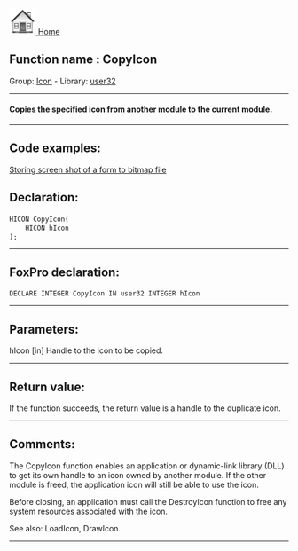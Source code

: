 [<img src="../../images/home.png"> Home ](https://github.com/VFPX/Win32API)  

## Function name : CopyIcon
Group: [Icon](../../functions_group.md#Icon)  -  Library: [user32](../../../libraries.md#user32)  
***  


#### Copies the specified icon from another module to the current module.
***  


## Code examples:
[Storing screen shot of a form to bitmap file](../../samples/sample_187.md)  

## Declaration:
```foxpro  
HICON CopyIcon(
	HICON hIcon
);  
```  
***  


## FoxPro declaration:
```foxpro  
DECLARE INTEGER CopyIcon IN user32 INTEGER hIcon  
```  
***  


## Parameters:
hIcon
[in] Handle to the icon to be copied.  
***  


## Return value:
If the function succeeds, the return value is a handle to the duplicate icon.  
***  


## Comments:
The CopyIcon function enables an application or dynamic-link library (DLL) to get its own handle to an icon owned by another module. If the other module is freed, the application icon will still be able to use the icon.   
  
Before closing, an application must call the DestroyIcon function to free any system resources associated with the icon.  
  
See also: LoadIcon, DrawIcon.  
  
***  

